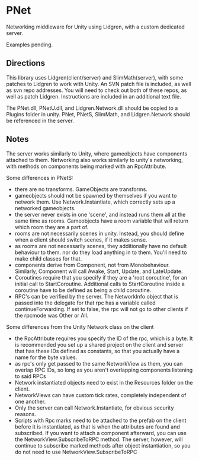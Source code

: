 PNet
====
Networking middleware for Unity using Lidgren, with a custom dedicated server.

Examples pending.


Directions
----------
This library uses Lidgren(client/server) and SlimMath(server), with some patches to Lidgren to work with Unity. An SVN patch file is included, as well as svn repo addresses. You will need to check out both of these repos, as well as patch Lidgren. Instructions are included in an additional text file.

The PNet.dll, PNetU.dll, and Lidgren.Network.dll should be copied to a Plugins folder in unity. PNet, PNetS, SlimMath, and Lidgren.Network should be referenced in the server.


Notes
-----
The server works similarly to Unity, where gameobjects have components attached to them.  Networking also works similarly to unity's networking, with methods on components being marked with an RpcAttribute.

Some differences in PNetS:
  * there are no transforms. GameObjects are transforms.
  * gameobjects should not be spawned by themselves if you want to network them. Use Network.Instantiate, which correctly sets up a networked gameobjects.
  * the server never exists in one 'scene', and instead runs them all at the same time as rooms. Gameobjects have a room variable that will return which room they are a part of.
  * rooms are not necessarily scenes in unity. Instead, you should define when a client should switch scenes, if it makes sense.
  * as rooms are not necessarily scenes, they additionally have no default behaviour to them. nor do they load anything in to them. You'll need to make child classes for that.
  * components derive from Component, not from Monobehaviour. Similarly, Component will call Awake, Start, Update, and LateUpdate.
  * Coroutines require that you specify if they are a 'root coroutine', for an initial call to StartCoroutine. Additional calls to StartCoroutine inside a coroutine have to be defined as being a child coroutine.
  * RPC's can be verified by the server. The NetworkInfo object that is passed into the delegate for that rpc has a variable called continueForwarding. If set to false, the rpc will not go to other clients if the rpcmode was Other or All.
  
Some differences from the Unity Network class on the client
  * the RpcAttribute requires you specify the ID of the rpc, which is a byte. It is recommended you set up a shared project on the client and server that has these IDs defined as constants, so that you actually have a name for the byte values.
  * as rpc's only get passed to the same NetworkView as them, you can overlap RPC IDs, so long as you aren't overlapping components listening to said RPCs
  * Network instantiated objects need to exist in the Resources folder on the client.
  * NetworkViews can have custom tick rates, completely independent of one another. 
  * Only the server can call Network.Instantiate, for obvious security reasons.
  * Scripts with Rpc marks need to be attached to the prefab on the client before it is instantiated, as that is when the attributes are found and subscribed. If you want to attach a component afterward, you can use the NetworkView.SubscribeToRPC method.  The server, however, will continue to subscribe marked methods after object instantiation, so you do not need to use NetworkView.SubscribeToRPC
